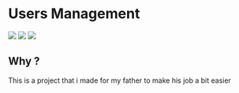 # Users Management

![](https://github.com/PACY2/usersManagement/blob/main/register.png)
![](https://github.com/PACY2/usersManagement/blob/main/usersmanagement.png)
![](https://github.com/PACY2/usersManagement/blob/main/login.png)

## Why ?

This is a project that i made for my father to make his job a bit easier
